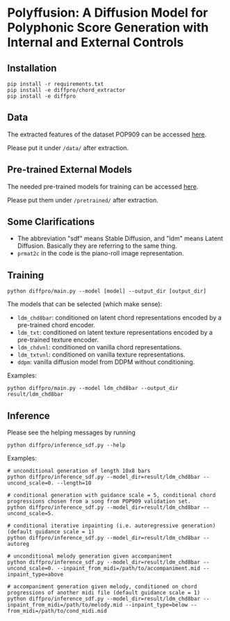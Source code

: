 # Polyffusion: A Diffusion Model for Polyphonic Score Generation with Internal and External Controls

## Installation

```shell
pip install -r requirements.txt
pip install -e diffpro/chord_extractor
pip install -e diffpro
```

## Data
The extracted features of the dataset POP909 can be accessed [here](https://yukisaki-my.sharepoint.com/:u:/g/personal/aik2_yukisaki_io/EdUovlRZvExJrGatAR8BlTsBDC8udJiuhnIimPuD2PQ3FQ?e=WwD7Dl).

Please put it under `/data/` after extraction.

## Pre-trained External Models 
The needed pre-trained models for training can be accessed [here](https://yukisaki-my.sharepoint.com/:u:/g/personal/aik2_yukisaki_io/Eca406YwV1tMgwHdoepC7G8B5l-4GRBGv7TzrI9OOg3eIA?e=uecJdU).

Please put them under `/pretrained/` after extraction.

## Some Clarifications

- The abbreviation "sdf" means Stable Diffusion, and "ldm" means Latent Diffusion. Basically they are referring to the same thing.
- `prmat2c` in the code is the piano-roll image representation.

## Training

```shell
python diffpro/main.py --model [model] --output_dir [output_dir]
```

The models that can be selected (which make sense):
- `ldm_chd8bar`: conditioned on latent chord representations encoded by a pre-trained chord encoder.
- `ldm_txt`: conditioned on latent texture representations encoded by a pre-trained texture encoder.
- `ldm_chdvnl`: conditioned on vanilla chord representations.
- `ldm_txtvnl`: conditioned on vanilla texture representations.
- `ddpm`: vanilla diffusion model from DDPM without conditioning.

Examples:
```shell
python diffpro/main.py --model ldm_chd8bar --output_dir result/ldm_chd8bar
```

## Inference

Please see the helping messages by running
```shell
python diffpro/inference_sdf.py --help
```

Examples:
```shell
# unconditional generation of length 10x8 bars
python diffpro/inference_sdf.py --model_dir=result/ldm_chd8bar --uncond_scale=0. --length=10

# conditional generation with guidance scale = 5, conditional chord progressions chosen from a song from POP909 validation set.
python diffpro/inference_sdf.py --model_dir=result/ldm_chd8bar --uncond_scale=5.

# conditional iterative inpainting (i.e. autoregressive generation) (default guidance scale = 1)
python diffpro/inference_sdf.py --model_dir=result/ldm_chd8bar --autoreg

# unconditional melody generation given accompaniment
python diffpro/inference_sdf.py --model_dir=result/ldm_chd8bar --uncond_scale=0. --inpaint_from_midi=/path/to/accompaniment.mid --inpaint_type=above

# accompaniment generation given melody, conditioned on chord progressions of another midi file (default guidance scale = 1)
python diffpro/inference_sdf.py --model_dir=result/ldm_chd8bar --inpaint_from_midi=/path/to/melody.mid --inpaint_type=below --from_midi=/path/to/cond_midi.mid
```
